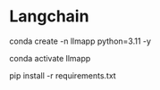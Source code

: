 # Langchain

conda create -n llmapp python=3.11 -y

conda activate llmapp

pip install -r requirements.txt